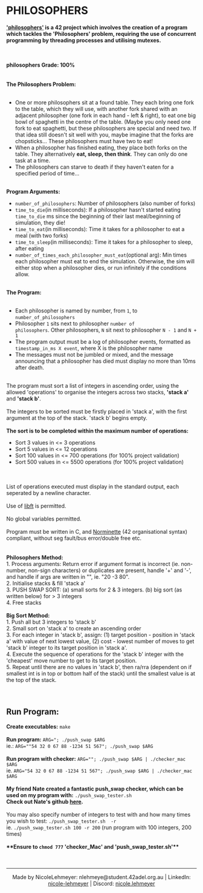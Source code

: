 # PHILOSOPHERS

<p>
  <b><a href="https://github.com/NicoleLehmeyer/PHILOSOPHERS/blob/main/subject/PHILOSOPHERS_SUBJECT.pdf">'philosophers'</a> is a 42 project which involves the creation of a program which tackles the 'Philosophers' problem, requiring the use of concurrent programming by threading processes and utilising mutexes.</b>
    
<br><br>
  <b>philosophers Grade: 100%</b>
  <br>
  <br>
  <br>
  <b>The Philosophers Problem:</b><br><br>
  - One or more philosophers sit at a found table. They each bring one fork to the table, which they will use, with another fork shared with an adjacent philosopher (one fork in each hand - left & right), to eat one big bowl of spaghetti in the centre of the table. (Maybe you only need one fork to eat spaghetti, but these philosophers are special and need two. If that idea still doesn't sit well with you, maybe imagine that the forks are chopsticks... These philosophers must have two to eat!<br>
  - When a philosopher has finished eating, they place both forks on the table. They alternatively <b>eat, sleep, then think</b>. They can only do one task at a time.<br>
  - The philosophers can starve to death if they haven't eaten for a specified period of time...<br><br>

  <b>Program Arguments:</b><br>
  - <code>number_of_philosophers</code>: Number of philosophers (also number of forks)<br>
  - <code>time_to_die</code>(in milliseconds): If a philosopher hasn't started eating <code>time_to_die</code> ms since the beginning of their last meal/beginning of simulation, they die!<br>
  - <code>time_to_eat</code>(in milliseconds): Time it takes for a philosopher to eat a meal (with two forks)<br>
  - <code>time_to_sleep</code>(in milliseconds): Time it takes for a philosopher to sleep, after eating<br>
  - <code>number_of_times_each_philosopher_must_eat</code>(optional arg): Min times each philosopher must eat to end the simulation. Otherwise, the sim will either stop when a philosopher dies, or run infinitely if the conditions allow.<br><br>
  
  <b>The Program:</b><br><br>
  - Each philosopher is named by number, from <code>1</code>, to <code>number_of_philosophers</code><br>
  - Philosopher <code>1</code> sits next to philosopher <code>number of philosophers</code>. Other philosophers, <code>N</code> sit next to philosopher <code>N - 1</code> and <code>N + 1</code><br>
  - The program output must be a log of philosopher events, formatted as <code>timestamp_in_ms X event</code>, where X is the philosopher name<br>
  - The messages must not be jumbled or mixed, and the message announcing that a philosopher has died must display no more than 10ms after death.<br><br>


  
  The program must sort a list of integers in ascending order, using the allowed 'operations' to organise the integers across two stacks, <b>'stack a'</b> and <b>'stack b'</b>.<br><br>
  The integers to be sorted must be firstly placed in 'stack a', with the first argument at the top of the stack. 'stack b' begins empty.<br><br>
  <b>The sort is to be completed within the maximum number of operations:</b><br>
  - Sort 3 values in <= 3 operations<br>
  - Sort 5 values in <= 12 operations<br>
  - Sort 100 values in <= 700 operations (for 100% project validation)<br>
  - Sort 500 values in <= 5500 operations (for 100% project validation)<br><br>

  <br>
  List of operations executed must display in the standard output, each seperated by a newline character.<br><br>
  Use of <a href="https://github.com/NicoleLehmeyer/LIBFT">libft</a> is permitted.<br><br>
  No global variables permitted.<br><br>
  Program must be written in C, and <a href="https://github.com/NicoleLehmeyer/LIBFT/blob/main/subject/norme.pdf">Norminette</a> (42 organisational syntax) compliant, without seg fault/bus error/double free etc.
  <br>
  <br>
  <br>
  <b>Philosophers Method:</b><br>
  1.  Process arguments: Return error if argument format is incorrect (ie. non-number, non-sign characters) or duplicates are present, handle '+' and '-', and handle if args are written in "", ie. "20 -3 80".<br>
  2.  Initialise stacks & fill 'stack a'<br>
  3.  PUSH SWAP SORT: (a) small sorts for 2 & 3 integers. (b) big sort (as written below) for > 3 integers<br>
  4.  Free stacks<br>
  <br>
  <b>Big Sort Method:</b><br>
  1.  Push all but 3 integers to 'stack b'<br>
  2.  Small sort on 'stack a' to create an ascending order<br>
  3.  For each integer in 'stack b', assign: (1) target position - position in 'stack a' with value of next lowest value, (2) cost - lowest number of moves to get 'stack b' integer to its target position in 'stack a'.<br>
  4.  Execute the sequence of operations for the 'stack b' integer with the 'cheapest' move number to get to its target position.<br>
  5.  Repeat until there are no values in 'stack b', then ra/rra (dependent on if smallest int is in top or bottom half of the stack) until the smallest value is at the top of the stack.<br>
  <br>
  <br>
</p>

## Run Program:
<p>
  <b>Create executables:</b> <code>make</code><br>
  <br>
  <b>Run program:</b> <code>ARG="<integers seperated by ' ' character>; ./push_swap $ARG</code><br>
  ie.: <code>ARG=""54 32 0 67 88 -1234 51 567"; ./push_swap $ARG</code><br>
  <br>
  <b>Run program with checker:</b> <code>ARG="<integers seperated by ' ' character>"; ./push_swap $ARG | ./checker_mac $ARG</code><br>
  ie. <code>ARG="54 32 0 67 88 -1234 51 567"; ./push_swap $ARG | ./checker_mac $ARG</code><br>
  <br>
  <b>My friend Nate created a fantastic push_swap checker, which can be used on my program with:</b> <code>./push_swap_tester.sh</code><br>
  <b>Check out Nate's github <a href="https://github.com/redback0">here</a>.</b><br>
  <br>
  You may also specify number of integers to test with and how many times you wish to test: <code>./push_swap_tester.sh <no. of integers> -r <no. of tests run></code><br>
  ie. <code>./push_swap_tester.sh 100 -r 200</code> (run program with 100 integers, 200 times)<br>
  <br>
  <b>**Ensure to <code>chmod 777</code> 'checker_Mac' and 'push_swap_tester.sh'**</b><br>
  <br>
  <br>
</p>

---
<p align="center">
Made by NicoleLehmeyer: nlehmeye@student.42adel.org.au | LinkedIn: <a href="https://www.linkedin.com/in/nicole-lehmeyer/">nicole-lehmeyer</a> | Discord: <a href="https://discordapp.com/users/1107446949344448543/">nicole.lehmeyer</a>
</p>

